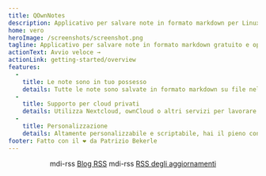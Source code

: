 ```yaml
---
title: QOwnNotes
description: Applicativo per salvare note in formato markdown per Linux, MacOS e Windows che lavora in sintonia con le note di Nexcloud
home: vero
heroImage: /screenshots/screenshot.png
tagline: Applicativo per salvare note in formato markdown gratuito e open source che si integra con Nextcloud / ownCloud
actionText: Avvio veloce →
actionLink: getting-started/overview
features:
  - 
    title: Le note sono in tuo possesso
    details: Tutte le note sono salvate in formato markdown su file nel tuo computer, nessun "blocco da fornitore"
  - 
    title: Supporto per cloud privati
    details: Utilizza Nextcloud, ownCloud o altri servizi per lavorare con le tue note online o sincronizzarle tra dispositivi
  - 
    title: Personalizzazione
    details: Altamente personalizzabile e scriptabile, hai il pieno controllo su come lavorare con le tue note
footer: Fatto con il ❤️ da Patrizio Bekerle
---
```


<div class="rss-block">
    <v-chip outlined><v-icon left>mdi-rss</v-icon> <a href="https://feeds.feedburner.com/QOwnNotesBlog">Blog RSS</a></v-chip>
    <v-chip outlined><v-icon left>mdi-rss</v-icon> <a href="https://feeds.feedburner.com/QOwnNotesReleases">
RSS degli aggiornamenti</a></v-chip>
</div>

<Poll />

<style>
    .rss-block { text-align: center; margin-bottom: 20px; }
</style>

